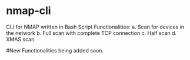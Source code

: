 # nmap-cli
CLI for NMAP written in Bash Script
Functionalities: 
a. Scan for devices in the network
b. Full scan with complete TCP connection
c. Half scan 
d. XMAS scan

#New Functionalities being added soon. 
